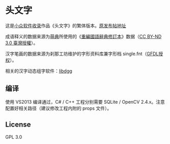 # 头文字
这是[小众软件收录](http://www.appinn.com/twz/)作品《头文字》的繁体版本。[原发布帖地址](https://meta.appinn.com/t/tou-wen-zi-yong-she-xiang-tou-xie-zi-huan-jie-jing-bu-pi-lao-15-slash-02-slash-14geng-xin/473)

成语释义的数据来源为[萌典](https://www.moedict.tw/about.html)所使用的《[重編國語辭典修訂本](https://github.com/g0v/moedict-data)》数据（[CC BY-ND 3.0 臺灣授權](http://resources.publicense.moe.edu.tw/dict_reviseddict_download.html)）。

汉字笔画的数据来源为刹那工坊维护的字形资料库兼字形档 single.fnt（[GFDL授权](http://magicdesign.blogspot.com/2008/05/blog-post_19.html)）。

相关的汉字动态组字软件：[libdgg](https://github.com/MGdesigner/libdgg/) 

## 编译

使用 VS2013 编译通过，C# / C++ 工程分别需要 SQLite / OpenCV 2.4.x。注意配置好相关路径（建议修改工程内附的 props 文件）。

## License
GPL 3.0
